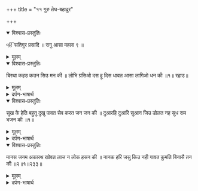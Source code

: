 +++
title = "११ गुरु तेघ-बहादुर"

+++

<details open><summary>विश्वास-प्रस्तुतिः</summary>

ੴ सतिगुर प्रसादि ॥ रागु आसा महला ९ ॥
</details>

<details><summary>मूलम्</summary>

ੴ सतिगुर प्रसादि ॥ रागु आसा महला ९ ॥
</details>

<details open><summary>विश्वास-प्रस्तुतिः</summary>

बिरथा कहउ कउन सिउ मन की ॥ लोभि ग्रसिओ दस हू दिस धावत आसा लागिओ धन की ॥१॥ रहाउ॥
</details>

<details><summary>मूलम्</summary>

बिरथा कहउ कउन सिउ मन की ॥ लोभि ग्रसिओ दस हू दिस धावत आसा लागिओ धन की ॥१॥ रहाउ॥
</details>

<details><summary>दर्पण-भाषार्थ</summary>

पद्अर्थ: बिरथा = पीड़ा, दुख, बुरी हालत, व्यथा। कहउ = कहूँ, मैं बताऊँ। कउन सिउ = किस को? लोभि = लोभ में। ग्रसिओ = फसा हुआ। दिस = दिशा। आसा = तमन्ना, तृष्णा।1। रहाउ।  
अर्थ: (हे भाई!) मैं इस (मानव) मन की बुरी हालत किसे बताऊँ? (हरेक मनुष्य का यही हाल है), लोभ में फसा हुआ ये मन दसों दिशाओं में दौड़ता है, इसे धन जोड़ने की तृष्णा लगी रहती है।1। रहाउ।
</details>

<details open><summary>विश्वास-प्रस्तुतिः</summary>

सुख कै हेति बहुतु दुखु पावत सेव करत जन जन की ॥ दुआरहि दुआरि सुआन जिउ डोलत नह सुध राम भजन की ॥१॥
</details>

<details><summary>मूलम्</summary>

सुख कै हेति बहुतु दुखु पावत सेव करत जन जन की ॥ दुआरहि दुआरि सुआन जिउ डोलत नह सुध राम भजन की ॥१॥
</details>

<details><summary>दर्पण-भाषार्थ</summary>

पद्अर्थ: हेति = वास्ते। सेव = सेवा, खुशामद। जन जन की = हरेक जन की, जगह-जगह की। दुआरहि दुआरि = हरेक दरवाजे पर। सुआन = कुक्ता। सुधि = सूझ।1।  
अर्थ: (हे भाई!) सुख हासिल करने के लिए (ये मन) जगह-जगह की खुशामद करता फिरता है (और इस तरह सुख की जगह बल्कि) दुख सहता है। कुत्ते की तरह हरेक के दर पर भटकता फिरता है, इसे परमात्मा का भजन करने की कभी नहीं सूझती।1।
</details>

<details open><summary>विश्वास-प्रस्तुतिः</summary>

मानस जनम अकारथ खोवत लाज न लोक हसन की ॥ नानक हरि जसु किउ नही गावत कुमति बिनासै तन की ॥२॥१॥२३३॥
</details>

<details><summary>मूलम्</summary>

मानस जनम अकारथ खोवत लाज न लोक हसन की ॥ नानक हरि जसु किउ नही गावत कुमति बिनासै तन की ॥२॥१॥२३३॥
</details>

<details><summary>दर्पण-भाषार्थ</summary>

पद्अर्थ: अकारथ = व्यर्थ। खोवत = गवाता है। लाज = शर्म। हसन की = हँसी मजाक की। नानक = हे नानक! जसु = महिमा, यश। कुमति = खोटी मति। तन की = शरीर की।2।  
अर्थ: (हे भाई! लोभ में फसा हुआ जीव) अपना मानव जनम व्यर्थ ही गवा लेता है, (इसके लालच के कारण) लोगों द्वारा किए जा रहे हँसी-मजाक से भी इसे शर्म नहीं आती।  
हे नानक! (कह: हे जीव!) तू परमात्मा की महिमा क्यूँ नही करता? (महिमा की इनायत से ही) तेरी ये खोटी मति दूर हो सकेगी।2।1।233।
</details>
